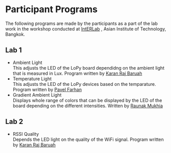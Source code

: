 # Participant Programs <br/>

The following programs are made by the participants as a part of the lab work in the workshop conducted at [IntERLab](https://interlab.ait.ac.th/) , Asian Institute of Technology, Bangkok.

## Lab 1
- Ambient Light <br/>
This adjusts the LED of the LoPy board dependidng on the ambient light that is measured in Lux. Program written by [Karan Raj Baruah](https://github.com/wuodland) <br/>
- Temperature Light <br/>
This adjusts the LED of the LoPy devices based on the temparature. Program written by [Pavel Farhan](https://github.com/pfarhan)
- Gradient Ambient Light <br/>
Displays whole range of colors that can be displayed by the LED of the board depending on the different intensities. Written by [Raunak Mukhia](https://github.com/rmukhia) <br/>

## Lab 2

- RSSI Quality <br/>
Depends the LED light on the quality of the WiFi signal. Program written by [Karan Raj Baruah](https://github.com/wuodland)

